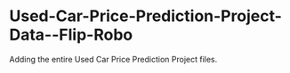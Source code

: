 # Used-Car-Price-Prediction-Project-Data--Flip-Robo
 Adding the entire Used Car Price Prediction Project files.
